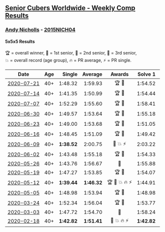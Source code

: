 <style>table {white-space: nowrap;}</style>

## [Senior Cubers Worldwide - Weekly Comp Results](/scw-comp/results/)
### [Andy Nicholls](README.md) - [2015NICH04](https://www.worldcubeassociation.org/persons/2015NICH04?event=555)
#### 5x5x5 Results

<span style="white-space: nowrap;">🏆 = overall winner</span>, <span style="white-space: nowrap;">🥇 = 1st senior</span>, <span style="white-space: nowrap;">🥈 = 2nd senior</span>, <span style="white-space: nowrap;">🥉 = 3rd senior</span>, <span style="white-space: nowrap;">💥 = overall record (age group)</span>, <span style="white-space: nowrap;">🔥 = PR average</span>, <span style="white-space: nowrap;">⚡ = PR single</span>.

| Date | Age | Single | Average | Awards | Solve 1 | Solve 2 | Solve 3 | Solve 4 | Solve 5 | Video |
| :--: | :--: | --: | --: | :--: | --: | --: | --: | --: | --: | :-- |
| [2020-07-21](../../results/2020-07-21/555.md) | 40+ | 1:48.32 | 1:59.93 | 🏆 🥇 | 1:54.52 | 2:01.26 | 2:06.35 | 1:48.32 | 2:04.01 | [Desktop](https://www.facebook.com/events/3081159145282455/permalink/3099228750142161) / [Mobile](https://m.facebook.com/events/3081159145282455?view=permalink&id=3099228750142161) |
| [2020-07-14](../../results/2020-07-14/555.md) | 40+ | 1:41.35 | 1:50.99 | 🏆 🥇 | 1:54.44 | 1:48.43 | 1:41.35 | 1:52.75 | 1:51.79 | [Desktop](https://www.facebook.com/events/2729568740635198/permalink/2731162693809136) / [Mobile](https://m.facebook.com/events/2729568740635198?view=permalink&id=2731162693809136) |
| [2020-07-07](../../results/2020-07-07/555.md) | 40+ | 1:52.29 | 1:55.60 | 🏆 🥇 | 1:58.41 | 1:54.03 | 1:54.37 | 1:52.29 | 2:11.00 | [Desktop](https://www.facebook.com/events/307625317040136/permalink/309165880219413) / [Mobile](https://m.facebook.com/events/307625317040136?view=permalink&id=309165880219413) |
| [2020-06-30](../../results/2020-06-30/555.md) | 40+ | 1:49.57 | 1:53.64 | 🏆 🥇 | 1:55.18 | 1:57.92 | 1:49.57 | 1:53.77 | 1:51.98 | [Desktop](https://www.facebook.com/events/284746466306313/permalink/285158792931747) / [Mobile](https://m.facebook.com/events/284746466306313?view=permalink&id=285158792931747) |
| [2020-06-23](../../results/2020-06-23/555.md) | 40+ | 1:49.00 | 1:53.68 | 🏆 🥇 | 1:51.05 | 1:51.99 | 1:58.00 | 1:49.00 | DNF | [Desktop](https://www.facebook.com/events/268636114456043/permalink/280096353310019) / [Mobile](https://m.facebook.com/events/268636114456043?view=permalink&id=280096353310019) |
| [2020-06-16](../../results/2020-06-16/555.md) | 40+ | 1:48.45 | 1:51.09 | 🏆 🥇 | 1:49.42 | 1:59.55 | 1:53.07 | 1:50.77 | 1:48.45 | [Desktop](https://www.facebook.com/events/256188575607890/permalink/258505805376167) / [Mobile](https://m.facebook.com/events/256188575607890?view=permalink&id=258505805376167) |
| [2020-06-09](../../results/2020-06-09/555.md) | 40+ | **1:38.52** | 2:00.75 | 🥈 💥 ⚡ | 2:03.22 | **1:38.52** | 1:59.86 | 1:59.17 | 2:04.22 | [Desktop](https://www.facebook.com/events/1130228284009045/permalink/1131119780586562) / [Mobile](https://m.facebook.com/events/1130228284009045?view=permalink&id=1131119780586562) |
| [2020-06-02](../../results/2020-06-02/555.md) | 40+ | 1:43.48 | 1:55.18 | 🏆 🥇 | 1:54.33 | 1:54.99 | 1:57.53 | 1:43.48 | 1:56.22 | [Desktop](https://www.facebook.com/events/573401076937046/permalink/573751206902033) / [Mobile](https://m.facebook.com/events/573401076937046?view=permalink&id=573751206902033) |
| [2020-05-26](../../results/2020-05-26/555.md) | 40+ | 1:43.76 | 1:56.67 | 🥇 | 1:55.88 | 1:43.76 | 1:54.78 | 1:59.34 | 1:59.79 | [Desktop](https://www.facebook.com/events/637852836799991/permalink/639280209990587) / [Mobile](https://m.facebook.com/events/637852836799991?view=permalink&id=639280209990587) |
| [2020-05-19](../../results/2020-05-19/555.md) | 40+ | 1:47.27 | 1:53.85 | 🏆 🥇 | 1:54.07 | 1:47.27 | 1:52.02 | 2:04.00 | 1:55.46 | [Desktop](https://www.facebook.com/events/201300894172579/permalink/202113550757980) / [Mobile](https://m.facebook.com/events/201300894172579?view=permalink&id=202113550757980) |
| [2020-05-12](../../results/2020-05-12/555.md) | 40+ | **1:39.44** | **1:46.32** | 🏆 🥇 💥 🔥 ⚡ | 1:44.91 | 1:44.86 | 1:49.18 | 1:53.31 | **1:39.44** | [Desktop](https://www.facebook.com/events/276138643524223/permalink/276779116793509) / [Mobile](https://m.facebook.com/events/276138643524223?view=permalink&id=276779116793509) |
| [2020-05-05](../../results/2020-05-05/555.md) | 40+ | 1:48.98 | 1:53.94 | 🏆 🥇 | 1:48.98 | 1:55.72 | 1:58.95 | 1:54.45 | 1:51.66 | [Desktop](https://www.facebook.com/events/557526585195168/permalink/558596165088210) / [Mobile](https://m.facebook.com/events/557526585195168?view=permalink&id=558596165088210) |
| [2020-03-24](../../results/2020-03-24/555.md) | 40+ | 1:52.34 | 1:56.04 | 🏆 🥇 | 1:53.77 | 2:05.36 | 1:52.34 | 1:53.78 | 2:00.56 | [Desktop](https://www.facebook.com/events/5078365835514885/permalink/5098987150119420) / [Mobile](https://m.facebook.com/events/5078365835514885?view=permalink&id=5098987150119420) |
| [2020-03-03](../../results/2020-03-03/555.md) | 40+ | 1:47.72 | 1:54.70 | 🥈 | 1:58.24 | 1:57.82 | 1:47.72 | 1:54.98 | 1:51.31 | [Desktop](https://www.facebook.com/events/2637344919882558/permalink/2639058019711248) / [Mobile](https://m.facebook.com/events/2637344919882558?view=permalink&id=2639058019711248) |
| [2020-02-18](../../results/2020-02-18/555.md) | 40+ | **1:42.82** | **1:51.41** | 🥇 💥 🔥 ⚡ | **1:42.82** | 1:59.33 | 1:49.82 | 1:49.97 | 1:54.45 | [Desktop](https://www.facebook.com/events/538921670053895/permalink/539067020039360) / [Mobile](https://m.facebook.com/events/538921670053895?view=permalink&id=539067020039360) |


<!-- Global site tag (gtag.js) - Google Analytics -->
<script async src="https://www.googletagmanager.com/gtag/js?id=UA-86348435-3"></script>
<script>window.dataLayer = window.dataLayer || []; function gtag() {dataLayer.push(arguments);} gtag('js', new Date()); gtag('config', 'UA-86348435-3');</script>
